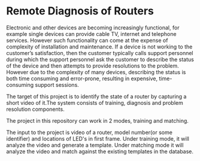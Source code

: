 # Remote Diagnosis of Routers

Electronic and other devices are becoming increasingly functional, for example single devices can provide cable TV, internet and telephone services. However such functionality can come at the expense of complexity of installation and maintenance. If a device is not working to the customer’s satisfaction, then the customer typically calls support personnel during which the support personnel ask the customer to describe the status of the device and then attempts to provide resolutions to the problem. However due to the complexity of many devices, describing the status is both time consuming and error-prone, resulting in expensive, time-consuming support sessions.

The target of this project is to identify the state of a router by capturing a short video of it.The system consists of training, diagnosis and problem resolution components.

The project in this repository can work in 2 modes, training and matching. 

The input to the project is video of a router, model number(or some identifier) and locations of LED's in first frame. Under training mode, it will analyze the video and generate a template. Under matching mode it will analyze the video and match against the existing templates in the database. 
